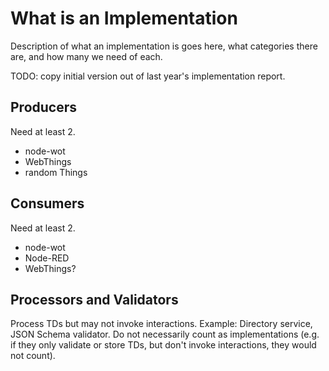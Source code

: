 # What is an Implementation
Description of what an implementation is goes here, what categories there are, and how many we need of each.

TODO: copy initial version out of last year's implementation report.

## Producers
Need at least 2.
* node-wot
* WebThings
* random Things

## Consumers
Need at least 2.
* node-wot
* Node-RED
* WebThings?

## Processors and Validators
Process TDs but may not invoke interactions.  Example: Directory service, JSON Schema validator.
Do not necessarily count as implementations (e.g. if they only validate or store TDs, but don't invoke interactions, they would not count).
